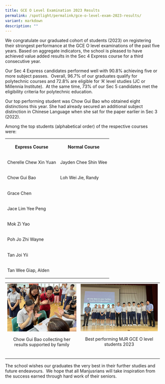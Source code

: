 ```yaml
---
title: GCE O Level Examination 2023 Results
permalink: /spotlight/permalink/gce-o-level-exam-2023-results/
variant: markdown
description: ""
---
```

<p>We congratulate our graduated cohort of students (2023) on registering
their strongest performance at the GCE O level examinations of the past
five years. Based on aggregate indicators, the school is pleased to have
achieved value added results in the Sec 4 Express course for a third consecutive
year.</p>
<p>Our Sec 4 Express candidates performed well with 90.8% achieving five
or more subject passes. &nbsp;Overall, 96.7% of our graduates qualify for
polytechnic courses and 72.8% are eligible for ‘A’ level studies (JC or
Millennia Institute).&nbsp; At the same time, 73% of our Sec 5 candidates
met the eligibility criteria for polytechnic education.</p>
<p>Our top performing student was Chow Gui Bao who obtained eight distinctions
this year. She had already secured an additional subject distinction in
Chinese Language when she sat for the paper earlier in Sec 3 (2022).</p>
<p>Among the top students (alphabetical order) of the respective courses
were:</p>
<table style="minWidth: 50px">
<colgroup>
<col>
<col>
</colgroup>
<tbody>
<tr>
<th rowspan="1" colspan="1">
<p>Express Course</p>
</th>
<th rowspan="1" colspan="1">
<p>Normal Course</p>
</th>
</tr>
<tr>
<td rowspan="1" colspan="1">
<p>Cherelle Chew Xin Yuan</p>
</td>
<td rowspan="1" colspan="1">
<p>Jayden Chee Shin Wee</p>
</td>
</tr>
<tr>
<td rowspan="1" colspan="1">
<p>Chow Gui Bao</p>
</td>
<td rowspan="1" colspan="1">
<p>Loh Wei Jie, Randy</p>
</td>
</tr>
<tr>
<td rowspan="1" colspan="1">
<p>Grace Chen</p>
</td>
<td rowspan="1" colspan="1">
<p></p>
</td>
</tr>
<tr>
<td rowspan="1" colspan="1">
<p>Jace Lim Yee Peng</p>
</td>
<td rowspan="1" colspan="1">
<p></p>
</td>
</tr>
<tr>
<td rowspan="1" colspan="1">
<p>Mok Zi Yao</p>
</td>
<td rowspan="1" colspan="1">
<p></p>
</td>
</tr>
<tr>
<td rowspan="1" colspan="1">
<p>Poh Jo Zhi Wayne</p>
</td>
<td rowspan="1" colspan="1">
<p></p>
</td>
</tr>
<tr>
<td rowspan="1" colspan="1">
<p>Tan Joi Yii</p>
</td>
<td rowspan="1" colspan="1">
<p></p>
</td>
</tr>
<tr>
<td rowspan="1" colspan="1">
<p>Tan Wee Giap, Alden</p>
</td>
<td rowspan="1" colspan="1">
<p></p>
</td>
</tr>
</tbody>
</table>
<table style="minWidth: 50px">
<colgroup>
<col>
<col>
</colgroup>
<tbody>
<tr>
<td rowspan="1" colspan="1">
<div class="isomer-image-wrapper">
<img style="width: 100%" height="auto" width="100%" alt="" src="/images/Spotlight/O%20Result%202023/O_Result_1.jpg">
</div>
<p style="font-size:14px" align="center">Chow Gui Bao collecting her results supported by family</p>
</td>
<td rowspan="1" colspan="1">
<div class="isomer-image-wrapper">
<img style="width: 100%" height="auto" width="100%" alt="" src="/images/Spotlight/O%20Result%202023/O_Result_2.jpg">
</div>
<p style="font-size:14px" align="center">Best performing MJR GCE O level students 2023</p>
</td>
</tr>
<tr>
<td rowspan="1" colspan="1">
<p></p>
</td>
<td rowspan="1" colspan="1">
<p></p>
</td>
</tr>
</tbody>
</table>
<p>The school wishes our graduates the very best in their further studies
and future endeavours.&nbsp; We hope that all Manjusrians will take inspiration
from the success earned through hard work of their seniors.</p>
<p></p>